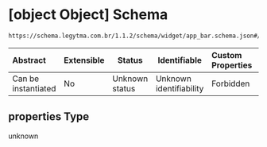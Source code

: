 # \[object Object] Schema

```txt
https://schema.legytma.com.br/1.1.2/schema/widget/app_bar.schema.json#/properties
```




| Abstract            | Extensible | Status         | Identifiable            | Custom Properties | Additional Properties | Access Restrictions | Defined In                                                                           |
| :------------------ | ---------- | -------------- | ----------------------- | :---------------- | --------------------- | ------------------- | ------------------------------------------------------------------------------------ |
| Can be instantiated | No         | Unknown status | Unknown identifiability | Forbidden         | Allowed               | none                | [app_bar.schema.json\*](../schema/widget/app_bar.schema.json) |

## properties Type

unknown
